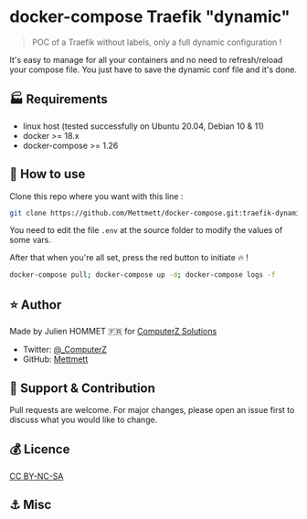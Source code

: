 # docker-compose Traefik "dynamic"

> POC of a Traefik without labels, only a full dynamic configuration !

It's easy to manage for all your containers and no need to refresh/reload your compose file. You just have to save the dynamic conf file and it's done.

## :factory: Requirements

* linux host (tested successfully on Ubuntu 20.04, Debian 10 & 11)
* docker >= 18.x
* docker-compose >= 1.26

## :rocket: How to use

Clone this repo where you want with this line :

```bash
git clone https://github.com/Mettmett/docker-compose.git:traefik-dynamic
```

You need to edit the file `.env` at the source folder to modify the values of some vars.

After that when you're all set, press the red button to initiate :fire: !

```bash
docker-compose pull; docker-compose up -d; docker-compose logs -f
```

## :star: Author

Made by Julien HOMMET :fr: for [ComputerZ Solutions](https://computerz.solutions/)

* Twitter: [@_ComputerZ](https://twitter.com/_ComputerZ)
* GitHub: [Mettmett](https://github.com/Mettmett)

## :wrench: Support & Contribution

Pull requests are welcome. For major changes, please open an issue first to discuss what you would like to change.

## :moneybag: Licence

[CC BY-NC-SA](https://creativecommons.org/licenses/by-nc-sa/4.0)

## :anchor: Misc
